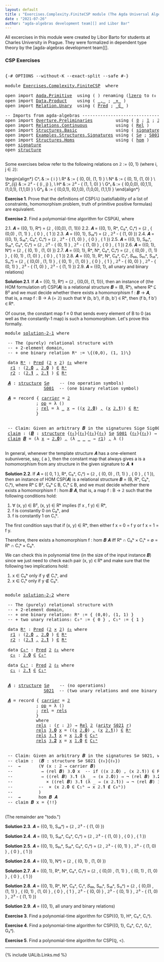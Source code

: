```yaml
---
layout: default
title : "Exercises.Complexity.FiniteCSP module (The Agda Universal Algebra Library)"
date : "2021-07-26"
author: "agda-algebras development team][] and Libor Bar"
---
```


All excercises in this module were created by Libor Barto for students at Charles University in Prague. They were formalized in dependent type theory by the [agda-algebras development team][].

### CSP Exercises

<pre class="Agda">

<a id="416" class="Symbol">{-#</a> <a id="420" class="Keyword">OPTIONS</a> <a id="428" class="Pragma">--without-K</a> <a id="440" class="Pragma">--exact-split</a> <a id="454" class="Pragma">--safe</a> <a id="461" class="Symbol">#-}</a>

<a id="466" class="Keyword">module</a> <a id="473" href="Exercises.Complexity.FiniteCSP.html" class="Module">Exercises.Complexity.FiniteCSP</a>  <a id="505" class="Keyword">where</a>

<a id="512" class="Keyword">open</a> <a id="517" class="Keyword">import</a> <a id="524" href="Agda.Primitive.html" class="Module">Agda.Primitive</a>  <a id="540" class="Keyword">using</a> <a id="546" class="Symbol">(</a> <a id="548" class="Symbol">)</a> <a id="550" class="Keyword">renaming</a> <a id="559" class="Symbol">(</a><a id="560" href="Agda.Primitive.html#764" class="Primitive">lzero</a> <a id="566" class="Symbol">to</a> <a id="569" class="Primitive">ℓ₀</a> <a id="572" class="Symbol">)</a>
<a id="574" class="Keyword">open</a> <a id="579" class="Keyword">import</a> <a id="586" href="Data.Product.html" class="Module">Data.Product</a>    <a id="602" class="Keyword">using</a> <a id="608" class="Symbol">(</a> <a id="610" href="Agda.Builtin.Sigma.html#236" class="InductiveConstructor Operator">_,_</a> <a id="614" class="Symbol">;</a> <a id="616" href="Data.Product.html#1167" class="Function Operator">_×_</a> <a id="620" class="Symbol">)</a>
<a id="622" class="Keyword">open</a> <a id="627" class="Keyword">import</a> <a id="634" href="Relation.Unary.html" class="Module">Relation.Unary</a>  <a id="650" class="Keyword">using</a> <a id="656" class="Symbol">(</a> <a id="658" href="Relation.Unary.html#1101" class="Function">Pred</a> <a id="663" class="Symbol">;</a> <a id="665" href="Relation.Unary.html#1523" class="Function Operator">_∈_</a> <a id="669" class="Symbol">)</a>

<a id="672" class="Comment">-- Imports from agda-algebras --------------------------------------------------------------</a>
<a id="765" class="Keyword">open</a> <a id="770" class="Keyword">import</a> <a id="777" href="Overture.Preliminaries.html" class="Module">Overture.Preliminaries</a>         <a id="808" class="Keyword">using</a> <a id="814" class="Symbol">(</a> <a id="816" href="Overture.Preliminaries.html#3617" class="Datatype">𝟘</a> <a id="818" class="Symbol">;</a> <a id="820" href="Overture.Preliminaries.html#3693" class="Datatype">𝟙</a> <a id="822" class="Symbol">;</a> <a id="824" href="Overture.Preliminaries.html#3748" class="Datatype">𝟚</a> <a id="826" class="Symbol">;</a> <a id="828" href="Overture.Preliminaries.html#3845" class="Datatype">𝟛</a> <a id="830" class="Symbol">)</a>
<a id="832" class="Keyword">open</a> <a id="837" class="Keyword">import</a> <a id="844" href="Relations.Continuous.html" class="Module">Relations.Continuous</a>           <a id="875" class="Keyword">using</a> <a id="881" class="Symbol">(</a> <a id="883" href="Relations.Continuous.html#3907" class="Function">Rel</a> <a id="887" class="Symbol">)</a>
<a id="889" class="Keyword">open</a> <a id="894" class="Keyword">import</a> <a id="901" href="Structures.Basic.html" class="Module">Structures.Basic</a>               <a id="932" class="Keyword">using</a> <a id="938" class="Symbol">(</a> <a id="940" href="Structures.Basic.html#1234" class="Record">signature</a> <a id="950" class="Symbol">;</a> <a id="952" href="Structures.Basic.html#1568" class="Record">structure</a> <a id="962" class="Symbol">)</a>
<a id="964" class="Keyword">open</a> <a id="969" class="Keyword">import</a> <a id="976" href="Examples.Structures.Signatures.html" class="Module">Examples.Structures.Signatures</a> <a id="1007" class="Keyword">using</a> <a id="1013" class="Symbol">(</a> <a id="1015" href="Examples.Structures.Signatures.html#565" class="Function">S∅</a> <a id="1018" class="Symbol">;</a> <a id="1020" href="Examples.Structures.Signatures.html#893" class="Function">S001</a> <a id="1025" class="Symbol">;</a> <a id="1027" href="Examples.Structures.Signatures.html#1148" class="Function">S021</a><a id="1031" class="Symbol">)</a>
<a id="1033" class="Keyword">open</a> <a id="1038" class="Keyword">import</a> <a id="1045" href="Structures.Homs.html" class="Module">Structures.Homs</a>                <a id="1076" class="Keyword">using</a> <a id="1082" class="Symbol">(</a> <a id="1084" href="Structures.Homs.html#2787" class="Function">hom</a> <a id="1088" class="Symbol">)</a>
<a id="1090" class="Keyword">open</a> <a id="1095" href="Structures.Basic.html#1234" class="Module">signature</a>
<a id="1105" class="Keyword">open</a> <a id="1110" href="Structures.Basic.html#1568" class="Module">structure</a>

</pre>

Some exercises below refer to the following relations on 𝟚 := \{0, 1\} (where i, j ∈ 𝟚):

\begin{align*}
 Cᵃᵢ    & := \{ i \}                             \\
 Rᵃ    & := \{ (0, 0), (1, 1) \}                 \\
 Nᵃ    & := \{ (0, 1), (1, 0) \}                  \\
 Sᵃ_{ij}  & := 𝟚² - \{ (i , j) \},                    \\
 Hᵃ    & := 𝟚³ - \{ (1, 1, 0) \}                 \\
 Gᵃ₁   & := \{ (0,0,0), (0,1,1), (1,0,1), (1,1,0) \} \\
 Gᵃ₂   & := \{ (0,0,1), (0,1,0), (1,0,0), (1,1,1) \}
\end{align*}


**Exercise 1**. Prove that the definitions of CSP(𝔸) (satisfiability of a list of constraints, homomorphism   problem, truth of primitive positive formulas) are equivalent.


**Exercise 2**. Find a polymomial-time algorithm for CSP(A), where

2.1. 𝑨 = ({0, 1}, Rᵃ) = (𝟚 , \{(0,0), (1, 1)\})
2.2. 𝑨 = ({0, 1}, Rᵃ, C₀ᵃ, C₁ᵃ) = (𝟚 , \{ (0,0) , (1, 1) \} , \{ 0 \} , \{ 1 \})
2.3. 𝑨 = ({0, 1}, S₁₀ᵃ) = (𝟚 , 𝟚³ - \{ (1, 0) \})
2.4. 𝑨 = ({0, 1}, S₁₀ᵃ, C₀ᵃ, C₁ᵃ) = (𝟚 , 𝟚³ - \{ (1, 0) \} , \{ 0 \} , \{ 1 \})
2.5. 𝑨 = ({0, 1}, S₀₁ᵃ, S₁₀ᵃ, C₀ᵃ, C₁ᵃ) = (𝟚 , 𝟚³ - \{ (0, 1) \} , 𝟚³ - \{ (1, 0) \} , \{ 0 \} , \{ 1 \})
2.6. 𝑨 = ({0, 1}, Nᵃ) = (𝟚 , \{ (0, 1) , (1, 0) \})
2.7. 𝑨 = ({0, 1}, Rᵃ, Nᵃ, C₀ᵃ, C₁ᵃ) = (𝟚 , \{ (0,0) , (1, 1) \} , \{ (0, 1) , (1, 0) \} , \{ 0 \} , \{ 1 \})
2.8. 𝑨 = ({0, 1}, Rᵃ, Nᵃ, C₀ᵃ, C₁ᵃ, 𝑆₀₀, S₀₁ᵃ, S₁₀ᵃ, S₁₁ᵃ) = (𝟚 , \{ (0,0) , (1, 1) \} , \{ (0, 1) , (1, 0) \} , \{ 0 \} , \{ 1 \} , 𝟚³ - \{ (0, 0) \} , 𝟚³ - \{ (0, 1) \} , 𝟚³ - \{ (1, 0) \} , 𝟚³ - \{ (1, 1) \})
2.9. 𝑨 = ({0, 1}, all unary and binary relations)



**Solution 2.1**. If 𝑨 = ({0, 1}, Rᵃ) = (𝟚 , \{(0,0), (1, 1)\}), then an instance of (the HOM
formulation of) CSP(𝑨) is a relational structure 𝑩 = (B, Rᵇ⟩, where Rᵇ ⊆ B² and we must decide
whether there exists a homomorphism f : 𝑩 → 𝑨, that is, a map f : B → A (= 𝟚) such that
∀ (b, b'), if (b, b') ∈ Rᵇ, then (f b, f b') ∈ Rᵇ.

Of course, the constant map f ≡ 0 that sends every element of B to 0 (as well as the
constantly-1 map) is such a homomorphism.  Let's prove this formally.

<pre class="Agda">
<a id="3160" class="Keyword">module</a> <a id="solution-2-1"></a><a id="3167" href="Exercises.Complexity.FiniteCSP.html#3167" class="Module">solution-2-1</a> <a id="3180" class="Keyword">where</a>

 <a id="3188" class="Comment">-- The (purely) relational structure with</a>
 <a id="3231" class="Comment">-- + 2-element domain,</a>
 <a id="3255" class="Comment">-- + one binary relation Rᵃ := \{(0,0), (1, 1)\}</a>

 <a id="3306" class="Keyword">data</a> <a id="solution-2-1.Rᵃ"></a><a id="3311" href="Exercises.Complexity.FiniteCSP.html#3311" class="Datatype">Rᵃ</a> <a id="3314" class="Symbol">:</a> <a id="3316" href="Relation.Unary.html#1101" class="Function">Pred</a> <a id="3321" class="Symbol">(</a><a id="3322" href="Overture.Preliminaries.html#3748" class="Datatype">𝟚</a> <a id="3324" href="Data.Product.html#1167" class="Function Operator">×</a> <a id="3326" href="Overture.Preliminaries.html#3748" class="Datatype">𝟚</a><a id="3327" class="Symbol">)</a> <a id="3329" href="Exercises.Complexity.FiniteCSP.html#569" class="Primitive">ℓ₀</a> <a id="3332" class="Keyword">where</a>
  <a id="solution-2-1.Rᵃ.r1"></a><a id="3340" href="Exercises.Complexity.FiniteCSP.html#3340" class="InductiveConstructor">r1</a> <a id="3343" class="Symbol">:</a> <a id="3345" class="Symbol">(</a><a id="3346" href="Overture.Preliminaries.html#3798" class="InductiveConstructor">𝟚.𝟎</a> <a id="3350" href="Agda.Builtin.Sigma.html#236" class="InductiveConstructor Operator">,</a> <a id="3352" href="Overture.Preliminaries.html#3798" class="InductiveConstructor">𝟚.𝟎</a> <a id="3356" class="Symbol">)</a> <a id="3358" href="Relation.Unary.html#1523" class="Function Operator">∈</a> <a id="3360" href="Exercises.Complexity.FiniteCSP.html#3311" class="Datatype">Rᵃ</a>
  <a id="solution-2-1.Rᵃ.r2"></a><a id="3365" href="Exercises.Complexity.FiniteCSP.html#3365" class="InductiveConstructor">r2</a> <a id="3368" class="Symbol">:</a> <a id="3370" class="Symbol">(</a><a id="3371" href="Overture.Preliminaries.html#3807" class="InductiveConstructor">𝟚.𝟏</a> <a id="3375" href="Agda.Builtin.Sigma.html#236" class="InductiveConstructor Operator">,</a> <a id="3377" href="Overture.Preliminaries.html#3807" class="InductiveConstructor">𝟚.𝟏</a> <a id="3381" class="Symbol">)</a> <a id="3383" href="Relation.Unary.html#1523" class="Function Operator">∈</a> <a id="3385" href="Exercises.Complexity.FiniteCSP.html#3311" class="Datatype">Rᵃ</a>

 <a id="solution-2-1.𝑨"></a><a id="3390" href="Exercises.Complexity.FiniteCSP.html#3390" class="Function">𝑨</a> <a id="3392" class="Symbol">:</a> <a id="3394" href="Structures.Basic.html#1568" class="Record">structure</a> <a id="3404" href="Examples.Structures.Signatures.html#565" class="Function">S∅</a>    <a id="3410" class="Comment">-- (no operation symbols)</a>
               <a id="3451" href="Examples.Structures.Signatures.html#893" class="Function">S001</a>  <a id="3457" class="Comment">-- (one binary relation symbol)</a>

 <a id="3491" href="Exercises.Complexity.FiniteCSP.html#3390" class="Function">𝑨</a> <a id="3493" class="Symbol">=</a> <a id="3495" class="Keyword">record</a> <a id="3502" class="Symbol">{</a> <a id="3504" href="Structures.Basic.html#1720" class="Field">carrier</a> <a id="3512" class="Symbol">=</a> <a id="3514" href="Overture.Preliminaries.html#3748" class="Datatype">𝟚</a>
            <a id="3528" class="Symbol">;</a> <a id="3530" href="Structures.Basic.html#1739" class="Field">op</a> <a id="3533" class="Symbol">=</a> <a id="3535" class="Symbol">λ</a> <a id="3537" class="Symbol">()</a>
            <a id="3552" class="Symbol">;</a> <a id="3554" href="Structures.Basic.html#1823" class="Field">rel</a> <a id="3558" class="Symbol">=</a> <a id="3560" class="Symbol">λ</a> <a id="3562" href="Exercises.Complexity.FiniteCSP.html#3562" class="Bound">_</a> <a id="3564" href="Exercises.Complexity.FiniteCSP.html#3564" class="Bound">x</a> <a id="3566" class="Symbol">→</a> <a id="3568" class="Symbol">((</a><a id="3570" href="Exercises.Complexity.FiniteCSP.html#3564" class="Bound">x</a> <a id="3572" href="Overture.Preliminaries.html#3798" class="InductiveConstructor">𝟚.𝟎</a><a id="3575" class="Symbol">)</a> <a id="3577" href="Agda.Builtin.Sigma.html#236" class="InductiveConstructor Operator">,</a> <a id="3579" class="Symbol">(</a><a id="3580" href="Exercises.Complexity.FiniteCSP.html#3564" class="Bound">x</a> <a id="3582" href="Overture.Preliminaries.html#3807" class="InductiveConstructor">𝟚.𝟏</a><a id="3585" class="Symbol">))</a> <a id="3588" href="Relation.Unary.html#1523" class="Function Operator">∈</a> <a id="3590" href="Exercises.Complexity.FiniteCSP.html#3311" class="Datatype">Rᵃ</a>
            <a id="3605" class="Symbol">}</a>


 <a id="3610" class="Comment">-- Claim: Given an arbitrary 𝑩 in the signatures Sig∅ Sig001, we can construct a homomorphism from 𝑩 to 𝑨.</a>
 <a id="solution-2-1.claim"></a><a id="3718" href="Exercises.Complexity.FiniteCSP.html#3718" class="Function">claim</a> <a id="3724" class="Symbol">:</a> <a id="3726" class="Symbol">(</a><a id="3727" href="Exercises.Complexity.FiniteCSP.html#3727" class="Bound">𝑩</a> <a id="3729" class="Symbol">:</a> <a id="3731" href="Structures.Basic.html#1568" class="Record">structure</a> <a id="3741" class="Symbol">{</a><a id="3742" href="Exercises.Complexity.FiniteCSP.html#569" class="Primitive">ℓ₀</a><a id="3744" class="Symbol">}{</a><a id="3746" href="Exercises.Complexity.FiniteCSP.html#569" class="Primitive">ℓ₀</a><a id="3748" class="Symbol">}{</a><a id="3750" href="Exercises.Complexity.FiniteCSP.html#569" class="Primitive">ℓ₀</a><a id="3752" class="Symbol">}{</a><a id="3754" href="Exercises.Complexity.FiniteCSP.html#569" class="Primitive">ℓ₀</a><a id="3756" class="Symbol">}</a> <a id="3758" href="Examples.Structures.Signatures.html#565" class="Function">S∅</a> <a id="3761" href="Examples.Structures.Signatures.html#893" class="Function">S001</a> <a id="3766" class="Symbol">{</a><a id="3767" href="Exercises.Complexity.FiniteCSP.html#569" class="Primitive">ℓ₀</a><a id="3769" class="Symbol">}{</a><a id="3771" href="Exercises.Complexity.FiniteCSP.html#569" class="Primitive">ℓ₀</a><a id="3773" class="Symbol">})</a> <a id="3776" class="Symbol">→</a> <a id="3778" href="Structures.Homs.html#2787" class="Function">hom</a> <a id="3782" href="Exercises.Complexity.FiniteCSP.html#3727" class="Bound">𝑩</a> <a id="3784" href="Exercises.Complexity.FiniteCSP.html#3390" class="Function">𝑨</a>
 <a id="3787" href="Exercises.Complexity.FiniteCSP.html#3718" class="Function">claim</a> <a id="3793" href="Exercises.Complexity.FiniteCSP.html#3793" class="Bound">𝑩</a> <a id="3795" class="Symbol">=</a> <a id="3797" class="Symbol">(λ</a> <a id="3800" href="Exercises.Complexity.FiniteCSP.html#3800" class="Bound">x</a> <a id="3802" class="Symbol">→</a> <a id="3804" href="Overture.Preliminaries.html#3798" class="InductiveConstructor">𝟚.𝟎</a><a id="3807" class="Symbol">)</a> <a id="3809" href="Agda.Builtin.Sigma.html#236" class="InductiveConstructor Operator">,</a> <a id="3811" class="Symbol">(λ</a> <a id="3814" href="Exercises.Complexity.FiniteCSP.html#3814" class="Bound">_</a> <a id="3816" href="Exercises.Complexity.FiniteCSP.html#3816" class="Bound">_</a> <a id="3818" href="Exercises.Complexity.FiniteCSP.html#3818" class="Bound">_</a> <a id="3820" class="Symbol">→</a> <a id="3822" href="Exercises.Complexity.FiniteCSP.html#3340" class="InductiveConstructor">r1</a><a id="3824" class="Symbol">)</a> <a id="3826" href="Agda.Builtin.Sigma.html#236" class="InductiveConstructor Operator">,</a> <a id="3828" class="Symbol">λ</a> <a id="3830" class="Symbol">()</a>

</pre>

In general, whenever the template structure 𝑨 has a one-element subuniverse, say, \{ a \},
then the constant map that always gives a is a homomorphism from any structure in the given
signature to 𝑨. ∎



**Solution 2.2**. If 𝑨 = (\{ 0, 1 \}, Rᵃ, C₀ᵃ, C₁ᵃ) = (𝟚 , \{ (0, 0) , (1, 1) \} , \{ 0 \} , \{ 1 \}),
then an instance of HOM CSP(𝑨) is a relational structure 𝑩 = (B, Rᵇ, C₀ᵇ, C₁ᵇ), where
Rᵇ ⊆ B², C₀ᵇ ⊆ B, C₁ᵇ ⊆ B, and we must decide whether there exists a homomorphism
f : hom 𝑩 𝑨, that is, a map f : B → 𝟚 such that the following conditions hold:
 1. ∀ (x, y) ∈ B², (x, y) ∈ Rᵇ implies (f x , f y) ∈ Rᵇ,
 2. f is constantly 0 on C₀ᵇ, and
 3. f is constantly 1 on C₁ᵇ.

The first condition says that if (x, y) ∈ Rᵇ, then either f x = 0 = f y or f x = 1 = f y.

Therefore, there exists a homomorphism f : hom 𝑩 𝑨 iff Rᵇ ∩ C₀ᵇ × C₁ᵇ = ∅ = Rᵇ ∩ C₁ᵇ × C₀ᵇ.

We can check this in polynomial time (in the size of the input instance 𝑩) since we just need
to check each pair (x, y) ∈ Rᵇ and make sure that the following two implications hold:

 1.  x ∈ C₀ᵇ  only if  y ∉ C₁ᵇ, and
 2.  x ∈ C₁ᵇ  only if  y ∉ C₀ᵇ.

<pre class="Agda">

<a id="4971" class="Keyword">module</a> <a id="solution-2-2"></a><a id="4978" href="Exercises.Complexity.FiniteCSP.html#4978" class="Module">solution-2-2</a> <a id="4991" class="Keyword">where</a>

 <a id="4999" class="Comment">-- The (purely) relational structure with</a>
 <a id="5042" class="Comment">-- + 2-element domain,</a>
 <a id="5066" class="Comment">-- + one binary relation: Rᵃ := { (0,0), (1, 1) }</a>
 <a id="5117" class="Comment">-- + two unary relations: C₀ᵃ := { 0 } , C₁ᵃ := { 1 }</a>

 <a id="5173" class="Keyword">data</a> <a id="solution-2-2.Rᵃ"></a><a id="5178" href="Exercises.Complexity.FiniteCSP.html#5178" class="Datatype">Rᵃ</a> <a id="5181" class="Symbol">:</a> <a id="5183" href="Relation.Unary.html#1101" class="Function">Pred</a> <a id="5188" class="Symbol">(</a><a id="5189" href="Overture.Preliminaries.html#3748" class="Datatype">𝟚</a> <a id="5191" href="Data.Product.html#1167" class="Function Operator">×</a> <a id="5193" href="Overture.Preliminaries.html#3748" class="Datatype">𝟚</a><a id="5194" class="Symbol">)</a> <a id="5196" href="Exercises.Complexity.FiniteCSP.html#569" class="Primitive">ℓ₀</a> <a id="5199" class="Keyword">where</a>
  <a id="solution-2-2.Rᵃ.r1"></a><a id="5207" href="Exercises.Complexity.FiniteCSP.html#5207" class="InductiveConstructor">r1</a> <a id="5210" class="Symbol">:</a> <a id="5212" class="Symbol">(</a><a id="5213" href="Overture.Preliminaries.html#3798" class="InductiveConstructor">𝟚.𝟎</a> <a id="5217" href="Agda.Builtin.Sigma.html#236" class="InductiveConstructor Operator">,</a> <a id="5219" href="Overture.Preliminaries.html#3798" class="InductiveConstructor">𝟚.𝟎</a> <a id="5223" class="Symbol">)</a> <a id="5225" href="Relation.Unary.html#1523" class="Function Operator">∈</a> <a id="5227" href="Exercises.Complexity.FiniteCSP.html#5178" class="Datatype">Rᵃ</a>
  <a id="solution-2-2.Rᵃ.r2"></a><a id="5232" href="Exercises.Complexity.FiniteCSP.html#5232" class="InductiveConstructor">r2</a> <a id="5235" class="Symbol">:</a> <a id="5237" class="Symbol">(</a><a id="5238" href="Overture.Preliminaries.html#3807" class="InductiveConstructor">𝟚.𝟏</a> <a id="5242" href="Agda.Builtin.Sigma.html#236" class="InductiveConstructor Operator">,</a> <a id="5244" href="Overture.Preliminaries.html#3807" class="InductiveConstructor">𝟚.𝟏</a> <a id="5248" class="Symbol">)</a> <a id="5250" href="Relation.Unary.html#1523" class="Function Operator">∈</a> <a id="5252" href="Exercises.Complexity.FiniteCSP.html#5178" class="Datatype">Rᵃ</a>

 <a id="5257" class="Keyword">data</a> <a id="solution-2-2.C₀ᵃ"></a><a id="5262" href="Exercises.Complexity.FiniteCSP.html#5262" class="Datatype">C₀ᵃ</a> <a id="5266" class="Symbol">:</a> <a id="5268" href="Relation.Unary.html#1101" class="Function">Pred</a> <a id="5273" href="Overture.Preliminaries.html#3748" class="Datatype">𝟚</a> <a id="5275" href="Exercises.Complexity.FiniteCSP.html#569" class="Primitive">ℓ₀</a> <a id="5278" class="Keyword">where</a>
  <a id="solution-2-2.C₀ᵃ.c₀"></a><a id="5286" href="Exercises.Complexity.FiniteCSP.html#5286" class="InductiveConstructor">c₀</a> <a id="5289" class="Symbol">:</a> <a id="5291" href="Overture.Preliminaries.html#3798" class="InductiveConstructor">𝟚.𝟎</a> <a id="5295" href="Relation.Unary.html#1523" class="Function Operator">∈</a> <a id="5297" href="Exercises.Complexity.FiniteCSP.html#5262" class="Datatype">C₀ᵃ</a>

 <a id="5303" class="Keyword">data</a> <a id="solution-2-2.C₁ᵃ"></a><a id="5308" href="Exercises.Complexity.FiniteCSP.html#5308" class="Datatype">C₁ᵃ</a> <a id="5312" class="Symbol">:</a> <a id="5314" href="Relation.Unary.html#1101" class="Function">Pred</a> <a id="5319" href="Overture.Preliminaries.html#3748" class="Datatype">𝟚</a> <a id="5321" href="Exercises.Complexity.FiniteCSP.html#569" class="Primitive">ℓ₀</a> <a id="5324" class="Keyword">where</a>
  <a id="solution-2-2.C₁ᵃ.c₁"></a><a id="5332" href="Exercises.Complexity.FiniteCSP.html#5332" class="InductiveConstructor">c₁</a> <a id="5335" class="Symbol">:</a> <a id="5337" href="Overture.Preliminaries.html#3807" class="InductiveConstructor">𝟚.𝟏</a> <a id="5341" href="Relation.Unary.html#1523" class="Function Operator">∈</a> <a id="5343" href="Exercises.Complexity.FiniteCSP.html#5308" class="Datatype">C₁ᵃ</a>


 <a id="solution-2-2.𝑨"></a><a id="5350" href="Exercises.Complexity.FiniteCSP.html#5350" class="Function">𝑨</a> <a id="5352" class="Symbol">:</a> <a id="5354" href="Structures.Basic.html#1568" class="Record">structure</a> <a id="5364" href="Examples.Structures.Signatures.html#565" class="Function">S∅</a>    <a id="5370" class="Comment">-- (no operations)</a>
               <a id="5404" href="Examples.Structures.Signatures.html#1148" class="Function">S021</a>  <a id="5410" class="Comment">-- (two unary relations and one binary relation)</a>

 <a id="5461" href="Exercises.Complexity.FiniteCSP.html#5350" class="Function">𝑨</a> <a id="5463" class="Symbol">=</a> <a id="5465" class="Keyword">record</a> <a id="5472" class="Symbol">{</a> <a id="5474" href="Structures.Basic.html#1720" class="Field">carrier</a> <a id="5482" class="Symbol">=</a> <a id="5484" href="Overture.Preliminaries.html#3748" class="Datatype">𝟚</a>
            <a id="5498" class="Symbol">;</a> <a id="5500" href="Structures.Basic.html#1739" class="Field">op</a> <a id="5503" class="Symbol">=</a> <a id="5505" class="Symbol">λ</a> <a id="5507" class="Symbol">()</a>
            <a id="5522" class="Symbol">;</a> <a id="5524" href="Structures.Basic.html#1823" class="Field">rel</a> <a id="5528" class="Symbol">=</a> <a id="5530" href="Exercises.Complexity.FiniteCSP.html#5579" class="Function">rels</a>
            <a id="5547" class="Symbol">}</a>
            <a id="5561" class="Keyword">where</a>
            <a id="5579" href="Exercises.Complexity.FiniteCSP.html#5579" class="Function">rels</a> <a id="5584" class="Symbol">:</a> <a id="5586" class="Symbol">(</a><a id="5587" href="Exercises.Complexity.FiniteCSP.html#5587" class="Bound">r</a> <a id="5589" class="Symbol">:</a> <a id="5591" href="Overture.Preliminaries.html#3845" class="Datatype">𝟛</a><a id="5592" class="Symbol">)</a> <a id="5594" class="Symbol">→</a> <a id="5596" href="Relations.Continuous.html#3907" class="Function">Rel</a> <a id="5600" href="Overture.Preliminaries.html#3748" class="Datatype">𝟚</a> <a id="5602" class="Symbol">(</a><a id="5603" href="Structures.Basic.html#1313" class="Field">arity</a> <a id="5609" href="Examples.Structures.Signatures.html#1148" class="Function">S021</a> <a id="5614" href="Exercises.Complexity.FiniteCSP.html#5587" class="Bound">r</a><a id="5615" class="Symbol">)</a>
            <a id="5629" href="Exercises.Complexity.FiniteCSP.html#5579" class="Function">rels</a> <a id="5634" href="Overture.Preliminaries.html#3864" class="InductiveConstructor">𝟛.𝟎</a> <a id="5638" href="Exercises.Complexity.FiniteCSP.html#5638" class="Bound">x</a> <a id="5640" class="Symbol">=</a> <a id="5642" class="Symbol">((</a><a id="5644" href="Exercises.Complexity.FiniteCSP.html#5638" class="Bound">x</a> <a id="5646" href="Overture.Preliminaries.html#3798" class="InductiveConstructor">𝟚.𝟎</a><a id="5649" class="Symbol">)</a> <a id="5651" href="Agda.Builtin.Sigma.html#236" class="InductiveConstructor Operator">,</a> <a id="5653" class="Symbol">(</a><a id="5654" href="Exercises.Complexity.FiniteCSP.html#5638" class="Bound">x</a> <a id="5656" href="Overture.Preliminaries.html#3807" class="InductiveConstructor">𝟚.𝟏</a><a id="5659" class="Symbol">))</a> <a id="5662" href="Relation.Unary.html#1523" class="Function Operator">∈</a> <a id="5664" href="Exercises.Complexity.FiniteCSP.html#5178" class="Datatype">Rᵃ</a>
            <a id="5679" href="Exercises.Complexity.FiniteCSP.html#5579" class="Function">rels</a> <a id="5684" href="Overture.Preliminaries.html#3873" class="InductiveConstructor">𝟛.𝟏</a> <a id="5688" href="Exercises.Complexity.FiniteCSP.html#5688" class="Bound">x</a> <a id="5690" class="Symbol">=</a> <a id="5692" href="Exercises.Complexity.FiniteCSP.html#5688" class="Bound">x</a> <a id="5694" href="Overture.Preliminaries.html#3712" class="InductiveConstructor">𝟙.𝟎</a> <a id="5698" href="Relation.Unary.html#1523" class="Function Operator">∈</a> <a id="5700" href="Exercises.Complexity.FiniteCSP.html#5262" class="Datatype">C₀ᵃ</a>
            <a id="5716" href="Exercises.Complexity.FiniteCSP.html#5579" class="Function">rels</a> <a id="5721" href="Overture.Preliminaries.html#3882" class="InductiveConstructor">𝟛.𝟐</a> <a id="5725" href="Exercises.Complexity.FiniteCSP.html#5725" class="Bound">x</a> <a id="5727" class="Symbol">=</a> <a id="5729" href="Exercises.Complexity.FiniteCSP.html#5725" class="Bound">x</a> <a id="5731" href="Overture.Preliminaries.html#3712" class="InductiveConstructor">𝟙.𝟎</a> <a id="5735" href="Relation.Unary.html#1523" class="Function Operator">∈</a> <a id="5737" href="Exercises.Complexity.FiniteCSP.html#5308" class="Datatype">C₁ᵃ</a>


 <a id="5744" class="Comment">-- Claim: Given an arbitrary 𝑩 in the signatures S∅ S021, we can construct a homomorphism from 𝑩 to 𝑨.</a>
 <a id="5848" class="Comment">-- claim :  (𝑩 : structure S∅ S021 {ℓ₀}{ℓ₀})</a>
 <a id="5894" class="Comment">--  →       (∀ (x : 𝟚 → carrier 𝑩)</a>
 <a id="5930" class="Comment">--           → (rel 𝑩) 𝟛.𝟎 x  -- if ((x 𝟚.𝟎) , (x 𝟚.𝟏)) ∈ Rᵇ, then...</a>
 <a id="6001" class="Comment">--           → ((rel 𝑩) 𝟛.𝟏 (λ _ → (x 𝟚.𝟎)) → ¬ (rel 𝑩) 𝟛.𝟐 (λ _ → (x 𝟚.𝟏)))</a>
 <a id="6079" class="Comment">--             × ((rel 𝑩) 𝟛.𝟏 (λ _ → (x 𝟚.𝟏)) → ¬ (rel 𝑩) 𝟛.𝟐 (λ _ → (x 𝟚.𝟎)))</a>
 <a id="6159" class="Comment">--          --  × (x 𝟚.𝟎 ∈ C₁ᵇ → x 𝟚.𝟏 ∉ C₀ᵇ))</a>
 <a id="6207" class="Comment">--          )</a>
 <a id="6222" class="Comment">--  →       hom 𝑩 𝑨</a>
 <a id="6243" class="Comment">-- claim 𝑩 x = {!!}</a>

</pre>


(The remainder are "todo.")

**Solution 2.3**. 𝑨 = ({0, 1}, S₁₀ᵃ) = (𝟚 , 𝟚³ - \{ (1, 0) \})

**Solution 2.4**. 𝑨 = ({0, 1}, S₁₀ᵃ, C₀ᵃ, C₁ᵃ) = (𝟚 , 𝟚³ - \{ (1, 0) \} , \{ 0 \} , \{ 1 \})

**Solution 2.5**. 𝑨 = ({0, 1}, S₀₁ᵃ, S₁₀ᵃ, C₀ᵃ, C₁ᵃ) = (𝟚 , 𝟚³ - \{ (0, 1) \} , 𝟚³ - \{ (1, 0) \} , \{ 0 \} , \{ 1 \})

**Solution 2.6**. 𝑨 = ({0, 1}, Nᵃ) = (𝟚 , \{ (0, 1) , (1, 0) \})

**Solution 2.7**. 𝑨 = ({0, 1}, Rᵃ, Nᵃ, C₀ᵃ, C₁ᵃ) = (𝟚 , \{ (0,0) , (1, 1) \} , \{ (0, 1) , (1, 0) \} , \{ 0 \} , \{ 1 \})

**Solution 2.8**. 𝑨 = ({0, 1}, Rᵃ, Nᵃ, C₀ᵃ, C₁ᵃ, 𝑆₀₀, S₀₁ᵃ, S₁₀ᵃ, S₁₁ᵃ) = (𝟚 , \{ (0,0) , (1, 1) \} , \{ (0, 1) , (1, 0) \} , \{ 0 \} , \{ 1 \} , 𝟚³ - \{ (0, 0) \} , 𝟚³ - \{ (0, 1) \} , 𝟚³ - \{ (1, 0) \} , 𝟚³ - \{ (1, 1) \})

**Solution 2.9**. 𝑨 = ({0, 1}, all unary and binary relations)


**Exercise 3**. Find a polynomial-time algorithm for CSP({0, 1}, Hᵃ, C₀ᵃ, C₁ᵃ).

**Exercise 4**. Find a polynomial-time algorithm for CSP({0, 1}, C₀ᵃ, C₁ᵃ, G₁ᵃ, G₂ᵃ).

**Exercise 5**. Find a polynomial-time algorithm for CSP(ℚ, <).

--------------------------------

{% include UALib.Links.md %}


